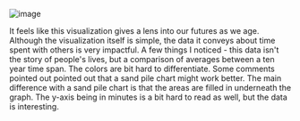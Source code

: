 ![image](https://i.redd.it/qesvyz9b18h81.png)

It feels like this visualization gives a lens into our futures as we age. Although the visualization itself is simple, the data it conveys about time spent with others is very impactful.
A few things I noticed - this data isn't the story of people's lives, but a comparison of averages between a ten year time span. The colors are bit hard to differentiate. Some comments pointed out pointed out that a sand pile chart might work better.
The main difference with a sand pile chart is that the areas are filled in underneath the graph. The y-axis being in minutes is a bit hard to read as well, but the data is interesting.
